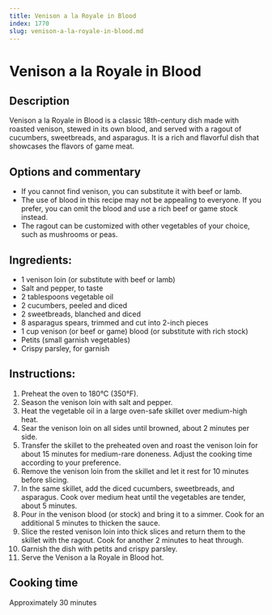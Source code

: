 ```yaml
---
title: Venison a la Royale in Blood
index: 1770
slug: venison-a-la-royale-in-blood.md
---
```


# Venison a la Royale in Blood

## Description
Venison a la Royale in Blood is a classic 18th-century dish made with roasted venison, stewed in its own blood, and served with a ragout of cucumbers, sweetbreads, and asparagus. It is a rich and flavorful dish that showcases the flavors of game meat.

## Options and commentary
- If you cannot find venison, you can substitute it with beef or lamb.
- The use of blood in this recipe may not be appealing to everyone. If you prefer, you can omit the blood and use a rich beef or game stock instead.
- The ragout can be customized with other vegetables of your choice, such as mushrooms or peas.

## Ingredients:
- 1 venison loin (or substitute with beef or lamb)
- Salt and pepper, to taste
- 2 tablespoons vegetable oil
- 2 cucumbers, peeled and diced
- 2 sweetbreads, blanched and diced
- 8 asparagus spears, trimmed and cut into 2-inch pieces
- 1 cup venison (or beef or game) blood (or substitute with rich stock)
- Petits (small garnish vegetables)
- Crispy parsley, for garnish

## Instructions:
1. Preheat the oven to 180°C (350°F).
2. Season the venison loin with salt and pepper.
3. Heat the vegetable oil in a large oven-safe skillet over medium-high heat.
4. Sear the venison loin on all sides until browned, about 2 minutes per side.
5. Transfer the skillet to the preheated oven and roast the venison loin for about 15 minutes for medium-rare doneness. Adjust the cooking time according to your preference.
6. Remove the venison loin from the skillet and let it rest for 10 minutes before slicing.
7. In the same skillet, add the diced cucumbers, sweetbreads, and asparagus. Cook over medium heat until the vegetables are tender, about 5 minutes.
8. Pour in the venison blood (or stock) and bring it to a simmer. Cook for an additional 5 minutes to thicken the sauce.
9. Slice the rested venison loin into thick slices and return them to the skillet with the ragout. Cook for another 2 minutes to heat through.
10. Garnish the dish with petits and crispy parsley.
11. Serve the Venison a la Royale in Blood hot.

## Cooking time
Approximately 30 minutes